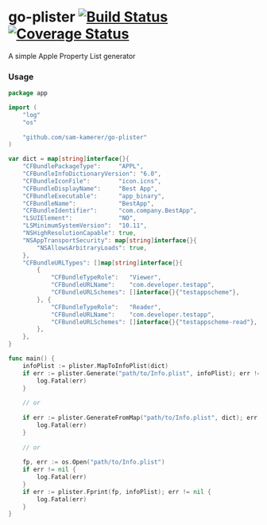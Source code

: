 # go-plister [![Build Status](https://travis-ci.org/sam-kamerer/go-plister.svg?branch=master)](https://travis-ci.org/sam-kamerer/go-plister) [![Coverage Status](https://coveralls.io/repos/github/sam-kamerer/go-plister/badge.svg?branch=master)](https://coveralls.io/github/sam-kamerer/go-plister?branch=master)
A simple Apple Property List generator

### Usage
```go
package app

import (
	"log"
	"os"
	
	"github.com/sam-kamerer/go-plister"
)

var dict = map[string]interface{}{
    "CFBundlePackageType":     "APPL",
    "CFBundleInfoDictionaryVersion": "6.0",
    "CFBundleIconFile":        "icon.icns",
    "CFBundleDisplayName":     "Best App",
    "CFBundleExecutable":      "app_binary",
    "CFBundleName":            "BestApp",
    "CFBundleIdentifier":      "com.company.BestApp",
    "LSUIElement":             "NO",
    "LSMinimumSystemVersion":  "10.11",
    "NSHighResolutionCapable": true,
    "NSAppTransportSecurity": map[string]interface{}{
        "NSAllowsArbitraryLoads": true,
    },
    "CFBundleURLTypes": []map[string]interface{}{
        {
            "CFBundleTypeRole":   "Viewer",
            "CFBundleURLName":    "com.developer.testapp",
            "CFBundleURLSchemes": []interface{}{"testappscheme"},
        }, {
            "CFBundleTypeRole":   "Reader",
            "CFBundleURLName":    "com.developer.testapp",
            "CFBundleURLSchemes": []interface{}{"testappscheme-read"},
        },
    },
}

func main() {
    infoPlist := plister.MapToInfoPlist(dict)
    if err := plister.Generate("path/to/Info.plist", infoPlist); err != nil {
    	log.Fatal(err)
    }
    
    // or
    
    if err := plister.GenerateFromMap("path/to/Info.plist", dict); err != nil {
    	log.Fatal(err)
    }
    
    // or
    
    fp, err := os.Open("path/to/Info.plist")
    if err != nil {
    	log.Fatal(err)
    }
    if err := plister.Fprint(fp, infoPlist); err != nil {
    	log.Fatal(err)
    }
}
```
